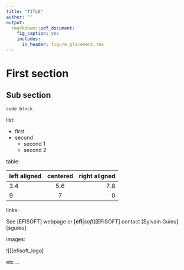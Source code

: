 ```yaml
---
title: "TITLE"
author: ""
output:
  rmarkdown::pdf_document:
    fig_caption: yes        
    includes:  
      in_header: figure_placement.tex
---
```


First section
=============

Sub section
-----------


    code block 
    
list:

- first 
- second 
    + second 1 
    + second 2

table:

| left aligned | centered | right aligned | 
|:------------ |:--------:| -------------:|
| 3.4          |   5.6    |           7.8 |
| 9            |    7     |             0 |

links:
 
See [EFISOFT] webpage or [**efi**|*soft*][EFISOFT]
contact [Sylvain Guieu][sguieu]
    
images:

![][efisoft_logo]

etc ...    

